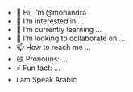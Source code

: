 - 👋 Hi, I’m @mohandra
- 👀 I’m interested in ...
- 🌱 I’m currently learning ...
- 💞️ I’m looking to collaborate on ...
- 📫 How to reach me ...
- 😄 Pronouns: ...
- ⚡ Fun fact: ...
- i am Speak Arabic
<!---
mohandra/mohandra is a ✨ special ✨ repository because its `README.md` (this file) appears on your GitHub profile.
You can click the Preview link to take a look at your changes.
--->
